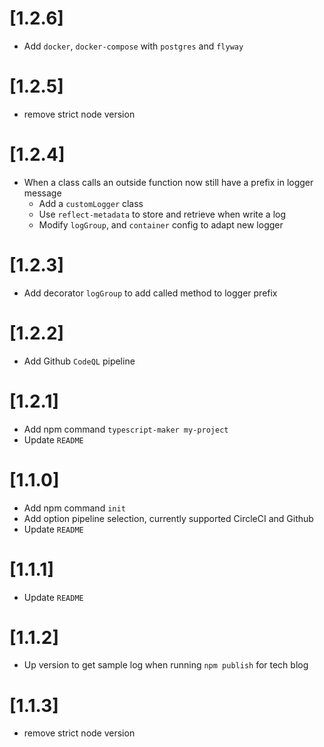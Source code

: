 # [1.2.6]

- Add `docker`, `docker-compose` with `postgres` and `flyway`

# [1.2.5]

- remove strict node version

# [1.2.4]

- When a class calls an outside function now still have a prefix in logger message
  - Add a `customLogger` class
  - Use `reflect-metadata` to store and retrieve when write a log
  - Modify `logGroup`, and `container` config to adapt new logger

# [1.2.3]

- Add decorator `logGroup` to add called method to logger prefix

# [1.2.2]

- Add Github `CodeQL` pipeline

# [1.2.1]

- Add npm command `typescript-maker my-project`
- Update `README`

# [1.1.0]

- Add npm command `init`
- Add option pipeline selection, currently supported CircleCI and Github
- Update `README`

# [1.1.1]

- Update `README`

# [1.1.2]

- Up version to get sample log when running `npm publish` for tech blog

# [1.1.3]

- remove strict node version

